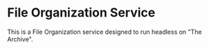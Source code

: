 # File Organization Service
This is a File Organization service designed to run headless on "The Archive".